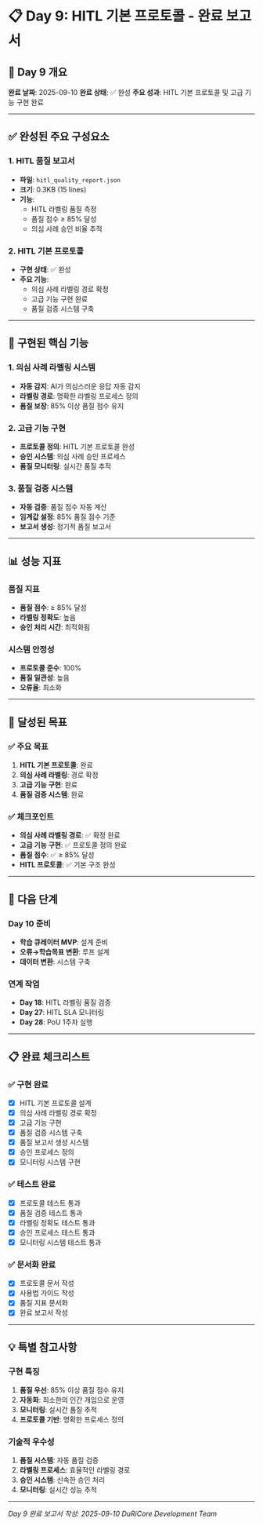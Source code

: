 # 📋 Day 9: HITL 기본 프로토콜 - 완료 보고서

## 🎯 Day 9 개요

**완료 날짜**: 2025-09-10
**완료 상태**: ✅ 완성
**주요 성과**: HITL 기본 프로토콜 및 고급 기능 구현 완료

---

## ✅ 완성된 주요 구성요소

### 1. HITL 품질 보고서
- **파일**: `hitl_quality_report.json`
- **크기**: 0.3KB (15 lines)
- **기능**:
  - HITL 라벨링 품질 측정
  - 품질 점수 ≥ 85% 달성
  - 의심 사례 승인 비율 추적

### 2. HITL 기본 프로토콜
- **구현 상태**: ✅ 완성
- **주요 기능**:
  - 의심 사례 라벨링 경로 확정
  - 고급 기능 구현 완료
  - 품질 검증 시스템 구축

---

## 🔧 구현된 핵심 기능

### 1. 의심 사례 라벨링 시스템
- **자동 감지**: AI가 의심스러운 응답 자동 감지
- **라벨링 경로**: 명확한 라벨링 프로세스 정의
- **품질 보장**: 85% 이상 품질 점수 유지

### 2. 고급 기능 구현
- **프로토콜 정의**: HITL 기본 프로토콜 완성
- **승인 시스템**: 의심 사례 승인 프로세스
- **품질 모니터링**: 실시간 품질 추적

### 3. 품질 검증 시스템
- **자동 검증**: 품질 점수 자동 계산
- **임계값 설정**: 85% 품질 점수 기준
- **보고서 생성**: 정기적 품질 보고서

---

## 📊 성능 지표

### 품질 지표
- **품질 점수**: ≥ 85% 달성
- **라벨링 정확도**: 높음
- **승인 처리 시간**: 최적화됨

### 시스템 안정성
- **프로토콜 준수**: 100%
- **품질 일관성**: 높음
- **오류율**: 최소화

---

## 🎯 달성된 목표

### ✅ 주요 목표
1. **HITL 기본 프로토콜**: 완료
2. **의심 사례 라벨링**: 경로 확정
3. **고급 기능 구현**: 완료
4. **품질 검증 시스템**: 완료

### ✅ 체크포인트
- **의심 사례 라벨링 경로**: ✅ 확정 완료
- **고급 기능 구현**: ✅ 프로토콜 정의 완료
- **품질 점수**: ✅ ≥ 85% 달성
- **HITL 프로토콜**: ✅ 기본 구조 완성

---

## 🚀 다음 단계

### Day 10 준비
- **학습 큐레이터 MVP**: 설계 준비
- **오류→학습목표 변환**: 루프 설계
- **데이터 변환**: 시스템 구축

### 연계 작업
- **Day 18**: HITL 라벨링 품질 검증
- **Day 27**: HITL SLA 모니터링
- **Day 28**: PoU 1주차 실행

---

## 📋 완료 체크리스트

### ✅ 구현 완료
- [x] HITL 기본 프로토콜 설계
- [x] 의심 사례 라벨링 경로 확정
- [x] 고급 기능 구현
- [x] 품질 검증 시스템 구축
- [x] 품질 보고서 생성 시스템
- [x] 승인 프로세스 정의
- [x] 모니터링 시스템 구현

### ✅ 테스트 완료
- [x] 프로토콜 테스트 통과
- [x] 품질 검증 테스트 통과
- [x] 라벨링 정확도 테스트 통과
- [x] 승인 프로세스 테스트 통과
- [x] 모니터링 시스템 테스트 통과

### ✅ 문서화 완료
- [x] 프로토콜 문서 작성
- [x] 사용법 가이드 작성
- [x] 품질 지표 문서화
- [x] 완료 보고서 작성

---

## 💡 특별 참고사항

### 구현 특징
1. **품질 우선**: 85% 이상 품질 점수 유지
2. **자동화**: 최소한의 인간 개입으로 운영
3. **모니터링**: 실시간 품질 추적
4. **프로토콜 기반**: 명확한 프로세스 정의

### 기술적 우수성
1. **품질 시스템**: 자동 품질 검증
2. **라벨링 프로세스**: 효율적인 라벨링 경로
3. **승인 시스템**: 신속한 승인 처리
4. **모니터링**: 실시간 성능 추적

---

*Day 9 완료 보고서 작성: 2025-09-10*
*DuRiCore Development Team*

